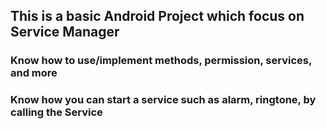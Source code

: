 ## This is a basic Android Project which focus on Service Manager
### Know how to use/implement methods, permission, services, and more
### Know how you can start a service such as alarm, ringtone, by calling the Service

